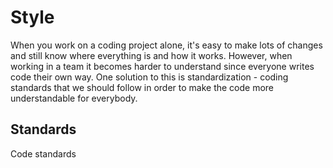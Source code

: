 # Style

When you work on a coding project alone, it's easy to make lots of changes 
and still know where everything is and how it works. However, when working 
in a team it becomes harder to understand since everyone writes code their 
own way. One solution to this is standardization - coding standards that 
we should follow in order to make the code more understandable for 
everybody.

## Standards

Code standards
